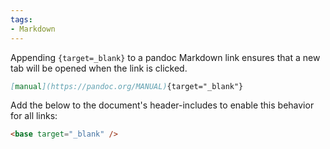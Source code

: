 ```yaml
---
tags:
- Markdown
---
```


Appending `{target=_blank}` to a pandoc Markdown link ensures that a new
tab will be opened when the link is clicked.

``` markdown
[manual](https://pandoc.org/MANUAL){target="_blank"}
```

Add the below to the document's header-includes to enable this behavior
for all links:

``` html
<base target="_blank" />
```
